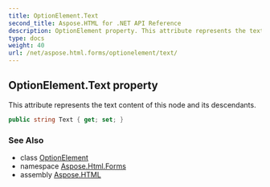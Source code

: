 ```yaml
---
title: OptionElement.Text
second_title: Aspose.HTML for .NET API Reference
description: OptionElement property. This attribute represents the text content of this node and its descendants
type: docs
weight: 40
url: /net/aspose.html.forms/optionelement/text/
---
```

## OptionElement.Text property

This attribute represents the text content of this node and its descendants.

```csharp
public string Text { get; set; }
```

### See Also

* class [OptionElement](../)
* namespace [Aspose.Html.Forms](../../../aspose.html.forms/)
* assembly [Aspose.HTML](../../../)

